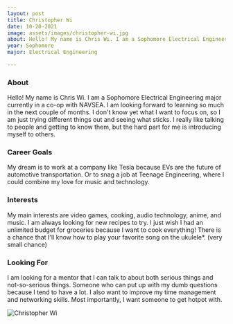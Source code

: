 ```yaml
---
layout: post
title: Christopher Wi 
date: 10-20-2021
image: assets/images/christopher-wi.jpg
about: Hello! My name is Chris Wi. I am a Sophomore Electrical Engineering major currently in a co-op with NAVSEA. I am looking forward to learning so much in the next couple of months. I don't know yet what I want to focus on, so I am just trying different things out and seeing what sticks. I really like talking to people and getting to know them, but the hard part for me is introducing myself to others.
year: Sophomore
major: Electrical Engineering

---
```


### About

Hello! My name is Chris Wi. I am a Sophomore Electrical Engineering major currently in a co-op with NAVSEA. I am looking forward to learning so much in the next couple of months. I don't know yet what I want to focus on, so I am just trying different things out and seeing what sticks. I really like talking to people and getting to know them, but the hard part for me is introducing myself to others.

### Career Goals

My dream is to work at a company like Tesla because EVs are the future of automotive transportation. Or to snag a job at Teenage Engineering, where I could combine my love for music and technology.

### Interests

My main interests are video games, cooking, audio technology, anime, and music. I am always looking for new recipes to try. I just wish I had an unlimited budget for groceries because I want to cook everything! There is a chance that I'll know how to play your favorite song on the ukulele*. (very small chance)

### Looking For

I am looking for a mentor that I can talk to about both serious things and not-so-serious things. Someone who can put up with my dumb questions because I tend to have a lot. I also want to improve my time management and networking skills. Most importantly, I want someone to get hotpot with.

<div class="text-center my-5">
    <img src="{ "assets/images/christopher-wi.jpg" | absolute_url }" alt="Christopher Wi" class="rounded post-img" />
</div>
